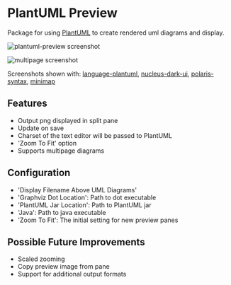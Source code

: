 # PlantUML Preview
Package for using [PlantUML](http://plantuml.com/index.html) to create rendered uml diagrams and display.

![plantuml-preview screenshot](https://raw.githubusercontent.com/peele/plantuml-preview/master/plantuml-preview.png)

![multipage screenshot](https://raw.githubusercontent.com/peele/plantuml-preview/master/multipage.png)

Screenshots shown with: [language-plantuml](https://atom.io/packages/language-plantuml), [nucleus-dark-ui](https://atom.io/themes/nucleus-dark-ui), [polaris-syntax](https://atom.io/themes/polaris-syntax), [minimap](https://atom.io/packages/minimap)

## Features
- Output png displayed in split pane
- Update on save
- Charset of the text editor will be passed to PlantUML
- 'Zoom To Fit' option
- Supports multipage diagrams

## Configuration
- 'Display Filename Above UML Diagrams'
- 'Graphviz Dot Location': Path to dot executable
- 'PlantUML Jar Location': Path to PlantUML jar
- 'Java': Path to java executable
- 'Zoom To Fit': The initial setting for new preview panes

## Possible Future Improvements
- Scaled zooming
- Copy preview image from pane
- Support for additional output formats
